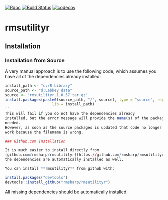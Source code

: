 
[![Rdoc](http://www.rdocumentation.org/badges/version/roxygen2)](http://www.rdocumentation.org/packages/roxygen2) [![Build Status](https://travis-ci.org/rmsharp/rmsutilityr.svg?branch=master)](https://travis-ci.org/rmsharp/rmsutilityr) [![codecov](https://codecov.io/gh/rmsharp/rmsutilityr/branch/master/graph/badge.svg)](https://codecov.io/gh/rmsharp/rmsutilityr)

<!-- README.md is generated from README.Rmd. Please edit that file -->
rmsutilityr
===========

Installation
------------

### Installation from Source

A very manual approach is to use the following code, which assumes you have all of the dependencies already installed:

``` r
install_path <- "c:/R Library"
source_path <- "d:Labkey data"
source <- "rmsutilityr.1.0.57.tar.gz"
install.packages(paste0(source_path, "/", source), type = "source", repos = NULL,
                     lib = install_path)
``
This will fail if you do not have the dependencies already 
installed, but the error message will provide the name(s) of the packages 
needed.
However, as soon as the source packages is updated that code no longer 
work because the filename is wrong.

### Github.com Installation

It is much easier to install directly from
[github.com/rmsharp/rmsutilityr](https://github.com/rmsharp/rmsutilityr) as all of 
the dependencies are automatically installed as well.

You can install **rmsutilityr** from github with:
```

``` r
install.packages("devtools")
devtools::install_github("rmsharp/rmsutilityr")
```

All missing dependencies should be automatically installed.
